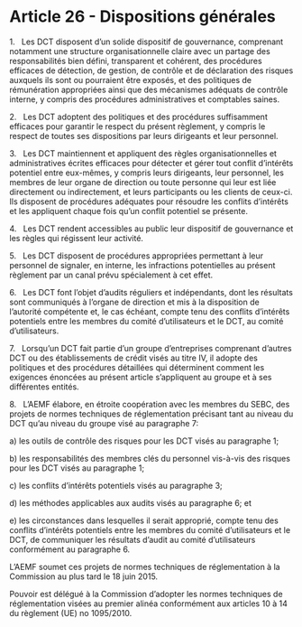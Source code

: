 # Article 26 - Dispositions générales


1.   Les DCT disposent d’un solide dispositif de gouvernance, comprenant notamment une structure organisationnelle claire avec un partage des responsabilités bien défini, transparent et cohérent, des procédures efficaces de détection, de gestion, de contrôle et de déclaration des risques auxquels ils sont ou pourraient être exposés, et des politiques de rémunération appropriées ainsi que des mécanismes adéquats de contrôle interne, y compris des procédures administratives et comptables saines.

2.   Les DCT adoptent des politiques et des procédures suffisamment efficaces pour garantir le respect du présent règlement, y compris le respect de toutes ses dispositions par leurs dirigeants et leur personnel.

3.   Les DCT maintiennent et appliquent des règles organisationnelles et administratives écrites efficaces pour détecter et gérer tout conflit d’intérêts potentiel entre eux-mêmes, y compris leurs dirigeants, leur personnel, les membres de leur organe de direction ou toute personne qui leur est liée directement ou indirectement, et leurs participants ou les clients de ceux-ci. Ils disposent de procédures adéquates pour résoudre les conflits d’intérêts et les appliquent chaque fois qu’un conflit potentiel se présente.

4.   Les DCT rendent accessibles au public leur dispositif de gouvernance et les règles qui régissent leur activité.

5.   Les DCT disposent de procédures appropriées permettant à leur personnel de signaler, en interne, les infractions potentielles au présent règlement par un canal prévu spécialement à cet effet.

6.   Les DCT font l’objet d’audits réguliers et indépendants, dont les résultats sont communiqués à l’organe de direction et mis à la disposition de l’autorité compétente et, le cas échéant, compte tenu des conflits d’intérêts potentiels entre les membres du comité d’utilisateurs et le DCT, au comité d’utilisateurs.

7.   Lorsqu’un DCT fait partie d’un groupe d’entreprises comprenant d’autres DCT ou des établissements de crédit visés au titre IV, il adopte des politiques et des procédures détaillées qui déterminent comment les exigences énoncées au présent article s’appliquent au groupe et à ses différentes entités.

8.   L’AEMF élabore, en étroite coopération avec les membres du SEBC, des projets de normes techniques de réglementation précisant tant au niveau du DCT qu’au niveau du groupe visé au paragraphe 7:

a) les outils de contrôle des risques pour les DCT visés au paragraphe 1;

b) les responsabilités des membres clés du personnel vis-à-vis des risques pour les DCT visés au paragraphe 1;

c) les conflits d’intérêts potentiels visés au paragraphe 3;

d) les méthodes applicables aux audits visés au paragraphe 6; et

e) les circonstances dans lesquelles il serait approprié, compte tenu des conflits d’intérêts potentiels entre les membres du comité d’utilisateurs et le DCT, de communiquer les résultats d’audit au comité d’utilisateurs conformément au paragraphe 6.

L’AEMF soumet ces projets de normes techniques de réglementation à la Commission au plus tard le 18 juin 2015.

Pouvoir est délégué à la Commission d’adopter les normes techniques de réglementation visées au premier alinéa conformément aux articles 10 à 14 du règlement (UE) no 1095/2010.
